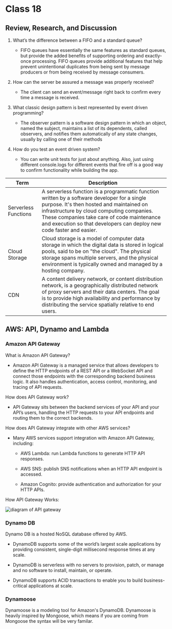 # Class 18

## Review, Research, and Discussion

1. What’s the difference between a FIFO and a standard queue?

    - FIFO queues have essentially the same features as standard queues, but provide the added benefits of supporting ordering and exactly-once processing. FIFO queues provide additional features that help prevent unintentional duplicates from being sent by message producers or from being received by message consumers.

1. How can the server be assured a message was properly received?

    - The client can send an event/message right back to confirm every time a message is received.

1. What classic design pattern is best represented by event driven programming?

    - The observer pattern is a software design pattern in which an object, named the subject, maintains a list of its dependents, called observers, and notifies them automatically of any state changes, usually by calling one of their methods

1. How do you test an event driven system?

    - You can write unit tests for just about anything. Also, just using different console.logs for different events that fire off is a good way to confirm functionality while building the app.

| Term      | Description |
| ----------- | ----------- |
| Serverless Functions | A serverless function is a programmatic function written by a software developer for a single purpose. It's then hosted and maintained on infrastructure by cloud computing companies. These companies take care of code maintenance and execution so that developers can deploy new code faster and easier. |
| Cloud Storage | Cloud storage is a model of computer data storage in which the digital data is stored in logical pools, said to be on "the cloud". The physical storage spans multiple servers, and the physical environment is typically owned and managed by a hosting company. |
| CDN | A content delivery network, or content distribution network, is a geographically distributed network of proxy servers and their data centers. The goal is to provide high availability and performance by distributing the service spatially relative to end users. |

## AWS: API, Dynamo and Lambda

### Amazon API Gateway

What is Amazon API Gateway?

- Amazon API Gateway is a managed service that allows developers to define the HTTP endpoints of a REST API or a WebSocket API and connect those endpoints with the corresponding backend business logic. It also handles authentication, access control, monitoring, and tracing of API requests.

How does API Gateway work?

- API Gateway sits between the backend services of your API and your API’s users, handling the HTTP requests to your API endpoints and routing them to the correct backends.

How does API Gateway integrate with other AWS services?

- Many AWS services support integration with Amazon API Gateway, including:

  - AWS Lambda: run Lambda functions to generate HTTP API responses.

  - AWS SNS: publish SNS notifications when an HTTP API endpoint is accessed.

  - Amazon Cognito: provide authentication and authorization for your HTTP APIs.

How API Gateway Works:

![diagram of API gateway](https://d1.awsstatic.com/serverless/New-API-GW-Diagram.c9fc9835d2a9aa00ef90d0ddc4c6402a2536de0d.png)

### __Dynamo DB__

Dynamo DB is a hosted NoSQL database offered by AWS.

- DynamoDB supports some of the world’s largest scale applications by providing consistent, single-digit millisecond response times at any scale.

- DynamoDB is serverless with no servers to provision, patch, or manage and no software to install, maintain, or operate.

- DynamoDB supports ACID transactions to enable you to build business-critical applications at scale.

### Dynamoose

Dynamoose is a modeling tool for Amazon's DynamoDB. Dynamoose is heavily inspired by Mongoose, which means if you are coming from Mongoose the syntax will be very familar.
